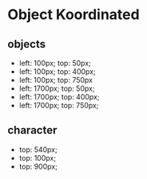 # Object Koordinated

## objects
- left: 100px; top: 50px;
- left: 100px; top: 400px;
- left: 100px; top: 750px
- left: 1700px; top: 50px;
- left: 1700px; top: 400px;
- left: 1700px; top: 750px;


## character
- top: 540px;
- top: 100px;
- top: 900px;
